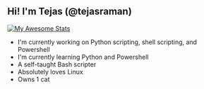 ## Hi! I'm Tejas (@tejasraman)

[![My Awesome Stats](https://awesome-github-stats.azurewebsites.net/user-stats/tejasraman?cardType=github&theme=ayu-mirage)](https://git.io/awesome-stats-card)

- I'm currently working on Python scripting, shell scripting, and Powershell
- I'm currently learning Python and Powershell
- A self-taught Bash scripter
- Absolutely loves Linux
- Owns 1 cat
